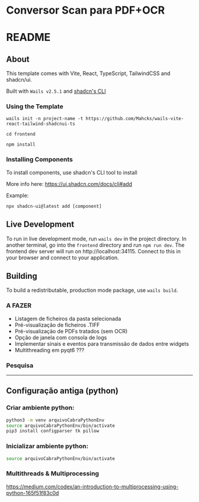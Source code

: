 # Conversor Scan para PDF+OCR

# README

## About

This template comes with Vite, React, TypeScript, TailwindCSS and shadcn/ui.

Built with `Wails v2.5.1` and [shadcn's CLI](https://ui.shadcn.com/docs/cli)

### Using the Template
```console
wails init -n project-name -t https://github.com/Mahcks/wails-vite-react-tailwind-shadcnui-ts
```

```console
cd frontend
```

```console
npm install
```

### Installing Components
To install components, use shadcn's CLI tool to install

More info here: https://ui.shadcn.com/docs/cli#add

Example:
```console
npx shadcn-ui@latest add [component]
```

## Live Development

To run in live development mode, run `wails dev` in the project directory. In another terminal, go into the `frontend`
directory and run `npm run dev`. The frontend dev server will run on http://localhost:34115. Connect to this in your
browser and connect to your application.

## Building

To build a redistributable, production mode package, use `wails build`.


### A FAZER
- Listagem de ficheiros da pasta selecionada
- Pré-visualização de ficheiros .TIFF
- Pré-visualização de PDFs tratados (sem OCR)
- Opção de janela com consola de logs
- Implementar sinais e eventos para transmissão de dados entre widgets
- Multithreading em pyqt6 ???

### Pesquisa

---

## Configuração antiga (python)

### Criar ambiente python:
``` bash
python3 -m venv arquivoCabraPythonEnv 
source arquivoCabraPythonEnv/bin/activate
pip3 install configparser tk pillow
```

### Inicializar ambiente python:
```bash
source arquivoCabraPythonEnv/bin/activate
```

### Multithreads & Multiprocessing

https://medium.com/codex/an-introduction-to-multiprocessing-using-python-165f51f83c0d





 